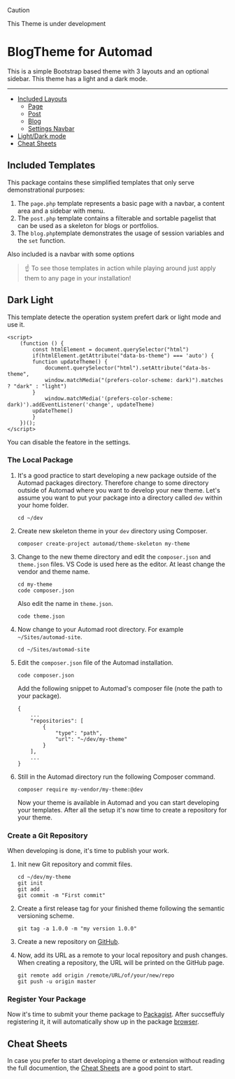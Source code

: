 > [!CAUTION]
> This Theme is under development

# BlogTheme for Automad

This is a simple Bootstrap based theme with 3 layouts and an optional sidebar. This theme has a light and a dark mode. 

---

- [Included Layouts](#included-templates)
    - [Page]()
    - [Post]()
    - [Blog]()
    - [Settings Navbar]()
- [Light/Dark mode](#dark-light)
- [Cheat Sheets](#cheat-sheets)

## Included Templates

This package contains these simplified templates that only serve demonstrational purposes:

1. The `page.php` template represents a basic page with a navbar, a content area and a sidebar with menu.
2. The `post.php` template contains a filterable and sortable pagelist that can be used as a skeleton for blogs or portfolios.
3. The `blog.php`template demonstrates the usage of session variables and the `set` function.

Also included is a navbar with some options

> ☝️ To see those templates in action while playing around just apply them to any page in your installation!

## Dark Light

This template detecte the operation system prefert dark or light mode and use it.

~~~
<script>
    (function () {
        const htmlElement = document.querySelector("html")
        if(htmlElement.getAttribute("data-bs-theme") === 'auto') {
        function updateTheme() {
            document.querySelector("html").setAttribute("data-bs-theme",
            window.matchMedia("(prefers-color-scheme: dark)").matches ? "dark" : "light")
        }
            window.matchMedia('(prefers-color-scheme: dark)').addEventListener('change', updateTheme)
        updateTheme()
        }
    })();	
</script>
~~~

You can disable the featore in the settings.

### The Local Package

1. It's a good practice to start developing a new package outside of the Automad packages directory. Therefore change to some directory outside of Automad where you want to develop your new theme. Let's assume you want to put your package into a directory called `dev` within your home folder.

    ~~~
    cd ~/dev
    ~~~
    
2. Create new skeleton theme in your `dev` directory using Composer.

    ~~~
    composer create-project automad/theme-skeleton my-theme
    ~~~

3. Change to the new theme directory and edit the `composer.json` and `theme.json` files. VS Code is used here as the editor. At least change the vendor and theme name.

    ~~~
    cd my-theme
    code composer.json
    ~~~
    
    Also edit the name in `theme.json`.
    
    ~~~
    code theme.json
    ~~~

4. Now change to your Automad root directory. For example `~/Sites/automad-site`.

    ~~~
    cd ~/Sites/automad-site
    ~~~

5. Edit the `composer.json` file of the Automad installation.
    
    ~~~
    code composer.json
    ~~~

    Add the following snippet to Automad's composer file (note the path to your package).
    
    ~~~
    {
        ...	
        "repositories": [
            {
                "type": "path",
                "url": "~/dev/my-theme"
            }
        ],
        ...
    }
    ~~~

6. Still in the Automad directory run the following Composer command.
    
    ~~~
    composer require my-vendor/my-theme:@dev
    ~~~
    
    Now your theme is available in Automad and you can start developing your templates.
    After all the setup it's now time to create a repository for your theme.


### Create a Git Repository

When developing is done, it's time to publish your work.

1. Init new Git repository and commit files.

    ~~~
    cd ~/dev/my-theme
    git init
    git add .
    git commit -m "First commit"
    ~~~

2. Create a first release tag for your finished theme following the semantic versioning scheme. 

    ~~~
    git tag -a 1.0.0 -m "my version 1.0.0"
    ~~~
    
3. Create a new repository on [GitHub](https://github.com).
4. Now, add its URL as a remote to your local repository and push changes. When creating a repository, the URL will be printed on the GitHub page.

    ~~~
    git remote add origin /remote/URL/of/your/new/repo
    git push -u origin master
    ~~~

### Register Your Package

Now it's time to submit your theme package to [Packagist](https://packagist.org). After succseffuly registering it, it will automatically show up in the package [browser](https://packages.automad.org).


## Cheat Sheets

In case you prefer to start developing a theme or extension without reading the full documention, the [Cheat Sheets](https://automad.org/developer-guide/cheat-sheets) are a good point to start.
